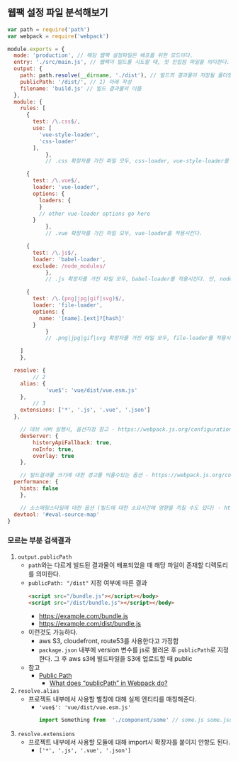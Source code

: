 ## 웹팩 설정 파일 분석해보기
```js
var path = require('path')
var webpack = require('webpack')

module.exports = {
  mode: 'production', // 해당 웹팩 설정파일은 배포를 위한 모드이다.
  entry: './src/main.js', // 웹팩이 빌드를 시도할 때, 첫 진입점 파일을 의미한다.
  output: {
    path: path.resolve(__dirname, './dist'), // 빌드의 결과물이 저장될 폴더명
    publicPath: '/dist/', // 1) 아래 작성
    filename: 'build.js' // 빌드 결과물의 이름
  },
  module: {
    rules: [
      {
        test: /\.css$/,
        use: [
          'vue-style-loader',
          'css-loader'
        ],
			},
			// .css 확장자를 가진 파일 모두, css-loader, vue-style-loader를 적용시킨다.

      {
        test: /\.vue$/,
        loader: 'vue-loader',
        options: {
          loaders: {
          }
          // other vue-loader options go here
        }
			},
			// .vue 확장자를 가진 파일 모두, vue-loader를 적용시킨다.

      {
        test: /\.js$/,
        loader: 'babel-loader',
        exclude: /node_modules/
			},
			// .js 확장자를 가진 파일 모두, babel-loader를 적용시킨다. 단, node_modules 폴더는 제외시킨다.

      {
        test: /\.(png|jpg|gif|svg)$/,
        loader: 'file-loader',
        options: {
          name: '[name].[ext]?[hash]'
        }
			}
			// .png|jpg|gif|svg 확장자를 가진 파일 모두, file-loader를 적용시킨다. 이때 파일명 뒤에 해쉬를 붙인다. (이미지가 캐싱되어도 해쉬값이 변경되면 이미지 업데이트시 다시 새로운 이미지를 불러오게하기 위함)

    ]
	},

  resolve: {
		// 2
    alias: {
			'vue$': 'vue/dist/vue.esm.js'
    },
		// 3
    extensions: ['*', '.js', '.vue', '.json']
  },

	// 데브 서버 실행시, 옵션지정 참고 - https://webpack.js.org/configuration/dev-server/
	devServer: {
		historyApiFallback: true,
		noInfo: true,
		overlay: true
	},

	// 빌드결과물 크기에 대한 경고를 띄울수있는 옵션 - https://webpack.js.org/configuration/performance/
  performance: {
    hints: false
	},

	// 소스매핑스타일에 대한 옵션 (빌드에 대한 소요시간에 영향을 끼칠 수도 있다) - https://webpack.js.org/configuration/devtool/
  devtool: '#eval-source-map'
}
```

### 모르는 부분 검색결과
1. `output.publicPath`
	- `path`와는 다르게 빌드된 결과물이 배포되었을 때 해당 파일이 존재할 디렉토리를 의미한다.
	- `publicPath: "/dist"` 지정 여부에 따른 결과
		```html
		<script src="/bundle.js"></script></body>
		<script src="/dist/bundle.js"></script></body>
		```
		- https://example.com/bundle.js
		- https://example.com/dist/bundle.js
	- 이런것도 가능하다.
		- aws S3, cloudefront, route53를 사용한다고  가정함
		- `package.json` 내부에 version 변수를 js로 불러온 후 `publicPath`로 지정한다. 그 후 aws s3에 빌드파일을 S3에 업로드할 때 public
	- 참고
	  - [Public Path](https://webpack.js.org/guides/public-path/)
		- [What does “publicPath” in Webpack do?](https://stackoverflow.com/questions/28846814/what-does-publicpath-in-webpack-do)
2. `resolve.alias`
	- 프로젝트 내부에서 사용할 별칭에 대해 실제 엔티티를 매칭해준다.
		- `'vue$': 'vue/dist/vue.esm.js'`
			```js
			import Something from  './component/some' // some.js some.json 위에서 등록한 확장자는 생략가능 (여기서 * 설정값은 모든 파일 확장자를 뜻함)
			```
3. `resolve.extensions`
	- 프로젝트 내부에서 사용할 모듈에 대해 import시 확장자를 붙이지 안항도 된다.
		- `['*', '.js', '.vue', '.json']`